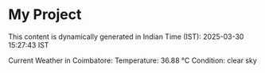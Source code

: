 # My Project

This content is dynamically generated in Indian Time (IST): 2025-03-30 15:27:43 IST


Current Weather in Coimbatore:
Temperature: 36.88 °C
Condition: clear sky
